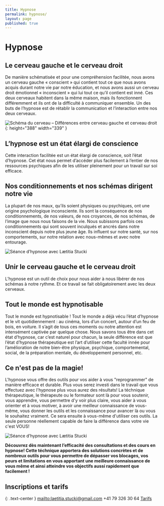 ```yaml
---
title: Hypnose
permalink: hypnose/
layout: page
published: true
---
```


# Hypnose

## Le cerveau gauche et le cerveau droit

De manière schématisée et pour une compréhension facilitée, nous avons un cerveau gauche « conscient » qui contient tout ce que nous avons acquis durant notre vie par notre éducation, et nous avons aussi un cerveau droit émotionnel « inconscient » qui lui tout ce qu’il contient est inné. Ces deux cerveaux habitent dans la même maison, mais ils fonctionnent différemment et ils ont de la difficulté à communiquer ensemble. Un des buts de l’hypnose est de rétablir la communication et l’interaction entre nos deux cerveaux.

![Schéma du cerveau – Différences entre cerveau gauche et cerveau droit](../images/laetitia-stucki-schema-cerveau.jpg){: height="388" width="339" }

## L’hypnose est un état élargi de conscience

Cette interaction facilitée est un état élargi de conscience, soit l’état d’hypnose. Cet état nous permet d’accéder plus facilement à l’entier de nos ressources psychiques afin de les utiliser pleinement pour un travail sur soi efficace.

## Nos conditionnements et nos schémas dirigent notre vie

La plupart de nos maux, qu’ils soient physiques ou psychiques, ont une origine psychologique inconsciente. Ils sont la conséquence de nos conditionnements, de nos valeurs, de nos croyances, de nos schémas, de l’image que nous nous faisons de la vie. Nous subissons parfois ces conditionnements qui sont souvent inculqués et ancrés dans notre inconscient depuis notre plus jeune âge. Ils influent sur notre santé, sur nos comportements, sur notre relation avec nous-mêmes et avec notre entourage.

![Séance d’hypnose avec Lætitia Stucki](../images/laetitia-stucki-hypnose-006.jpg)


## Unir le cerveau gauche et le cerveau droit

L’hypnose est un outil de choix pour nous aider à nous libérer de nos schémas à notre rythme. Et ce travail se fait obligatoirement avec les deux cerveaux.

## Tout le monde est hypnotisable

Tout le monde est hypnotisable ! Tout le monde a déjà vécu l’état d’hypnose et le vit quotidiennement : au cinéma, lors d’un concert, autour d’un feu de bois, en voiture. Il s’agit de tous ces moments ou notre attention est intensément captivée par quelque chose. Nous savons tous être dans cet état d’hypnose, car c’est naturel pour chacun, la seule différence est que l’état d’hypnose thérapeutique est l’art d’utiliser cette faculté innée pour l’amélioration de notre bien-être physique, psychique, comportemental, social, de la préparation mentale, du développement personnel, etc.

## Ce n'est pas de la magie!

L'hypnose vous offre des outils pour vos aider à vous "reprogrammer" de manière efficace et durable. Plus vous serez investi dans le travail que vous effectuez avec l'hypnose plus vous aurez des résultats! La téchnique thérapeutique, le thérapeute ou le formateur sont là pour vous soutenir, vous apprendre, vous permettre d'y voir plus claire, vous aider à vous orienter et à vous motiver, à avoir une meilleur connaissance de vous-même, vous donner les outils et les connaissance pour avancer là ou vous le souhaitez vraiment. Ce sera ensuite à vous-même d'utiliser ces outils. La seule personne réellement capable de faire la différence dans votre vie c'est VOUS!


![Séance d’hypnose avec Lætitia Stucki](../images/laetitia-stucki-hypnose-005.jpg)

**Découvrez dès maintenant l’efficacité des consultations et des cours en hypnose! Cette téchnique apportera des solutions concrètes et de nombreux outils pour vous permettre de dépasser vos blocages, vos peurs et limitations en vous apportant une meilleure connaissance de vous même et ainsi atteindre vos objectifs aussi rapidement que facilement !**

## Inscriptions et tarifs

{: .text-center }
<mailto:laetitia.stucki@gmail.com>
<i class="fa fa-mobile"></i> +41 79 326 30 64
[Tarifs](./tarifs/)

